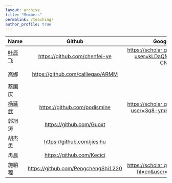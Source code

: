 ```yaml
---
layout: archive
title: "Members"
permalink: /teaching/
author_profile: true
---
```


|  Name  | Github  | Google Scholar|ORCID|
|  -----| :----: |:----:|:----:|
| [叶辰飞](https://chenfei-ye.github.io)  | https://github.com/chenfei-ye |https://scholar.google.com/citations?user=kLDaQM4AAAAJ&hl=zh-CN&oi=ao| |
| 高娜  | https://github.com/calliegao/ARMM |  |https://orcid.org/0000-0001-8516-9777|
| 蔡国庆  | | |https://orcid.org/0000-0001-8516-9777|
| [杨延武](https://podismine.github.io)  |https://github.com/podismine |https://scholar.google.com/citations?user=3q8-ym8AAAAJ&hl=zh-CN|https://orcid.org/0000-0002-7547-4580|
| 郭旭涛  |https://github.com/Guoxt| | |
| 胡杰思  |https://github.com/jiesihu| | |
| 冉晨 |https://github.com/Kecici| | |
| 施鹏程 |https://github.com/PengchengShi1220|https://scholar.google.com/citations?hl=en&user=aJQOvncAAAAJ| |
